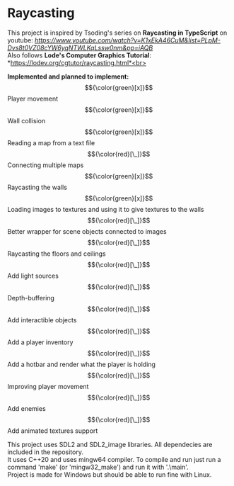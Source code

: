 # Raycasting

This project is inspired by Tsoding's series on **Raycasting in TypeScript** on youtube: *https://www.youtube.com/watch?v=K1xEkA46CuM&list=PLpM-Dvs8t0VZ08cYW6yqNTWLKqLssw0nm&pp=iAQB* <br>
Also follows **Lode's Computer Graphics Tutorial**: *https://lodev.org/cgtutor/raycasting.html*<br>

**Implemented and planned to implement:** <br>
$${\color{green}[x]}$$ Player movement<br>
$${\color{green}[x]}$$ Wall collision<br>
$${\color{green}[x]}$$ Reading a map from a text file<br>
$${\color{red}[\_]}$$ Connecting multiple maps<br>
$${\color{green}[x]}$$ Raycasting the walls<br>
$${\color{green}[x]}$$ Loading images to textures and using it to give textures to the walls<br>
$${\color{red}[\_]}$$ Better wrapper for scene objects connected to images<br>
$${\color{red}[\_]}$$ Raycasting the floors and ceilings<br>
$${\color{red}[\_]}$$ Add light sources<br>
$${\color{red}[\_]}$$ Depth-buffering<br>
$${\color{red}[\_]}$$ Add interactible objects<br>
$${\color{red}[\_]}$$ Add a player inventory<br>
$${\color{red}[\_]}$$ Add a hotbar and render what the player is holding<br>
$${\color{red}[\_]}$$ Improving player movement<br>
$${\color{red}[\_]}$$ Add enemies<br>
$${\color{red}[\_]}$$ Add animated textures support<br>

This project uses SDL2 and SDL2_image libraries. All dependecies are included in the repository.<br>
It uses C++20 and uses mingw64 compiler. To compile and run just run a command 'make' (or 'mingw32_make') and run it with '.\main'. <br>
Project is made for Windows but should be able to run fine with Linux.<br>